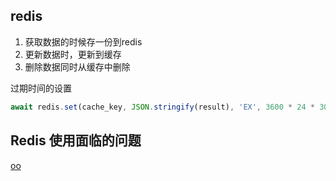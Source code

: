 ## redis
1. 获取数据的时候存一份到redis
2. 更新数据时，更新到缓存
3. 删除数据同时从缓存中删除

过期时间的设置
```js
await redis.set(cache_key, JSON.stringify(result), 'EX', 3600 * 24 * 30);
```

## Redis 使用面临的问题
[oo](../DB/Redis-特性使用场景.md)
